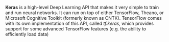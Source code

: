 **Keras** is a high-level Deep Learning API that makes it very simple to train and run neural networks. It can run on top of either TensorFlow, Theano, or Microsoft Cognitive Toolkit (formerly known as CNTK). TensorFlow comes with its own implementation of this API, called *tf.keras*, which provides support for some advanced TensorFlow features (e.g. the ability to efficiently load data)